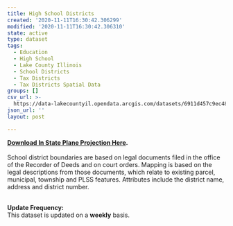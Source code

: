 ```yaml
---
title: High School Districts
created: '2020-11-11T16:30:42.306299'
modified: '2020-11-11T16:30:42.306310'
state: active
type: dataset
tags:
  - Education
  - High School
  - Lake County Illinois
  - School Districts
  - Tax Districts
  - Tax Districts Spatial Data
groups: []
csv_url: >-
  https://data-lakecountyil.opendata.arcgis.com/datasets/6911d457c9ec48ee9edceba4bfc393dd_6.csv?outSR=%7B%22latestWkid%22%3A3857%2C%22wkid%22%3A102100%7D
json_url: ''
layout: post

---
```

<div><b><a href='https://s3.amazonaws.com/lakecountygis-public/tax_districts/high.zip' target='_blank'>Download In State Plane Projection Here</a>. </b><br /></div><div><br /></div>School district boundaries are based on legal documents
filed in the office of the Recorder of Deeds and on court orders. Mapping is
based on the legal descriptions from those documents, which relate to existing
parcel, municipal, township and PLSS features. Attributes include the district
name, address and district number.<br /><p>
<b><br />
Update Frequency:</b><br />
This dataset is updated on a <b>weekly</b> basis.</p>
